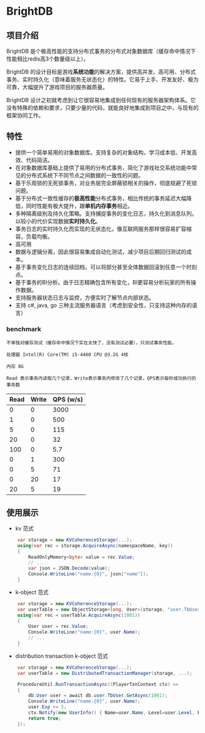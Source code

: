 # BrightDB

## 项目介绍

BrightDB 是个极高性能的支持分布式事务的分布式对象数据库（缓存命中情况下性能相比redis高3个数量级以上）。

BrightDB 的设计目标是游戏**系统功能**的解决方案，提供高并发、高可用、分布式事务、实时持久化（意味着服务无状态化）的特性。它易于上手、开发友好、极为可靠，大幅提升了游戏项目的服务器质量。

BrightDB 设计之初就考虑到让它很容易地集成到任何现有的服务器架构体系。它没有特殊的依赖和要求，只要少量的代码，就能良好地集成到项目之中，与现有的框架协同工作。

## 特性
- 提供一个简单易用的对象数据库。支持复杂的对象结构，学习成本低、开发高效、代码简洁。
- 在对象数据库基础上提供了易用的分布式事务，简化了游戏社交系统功能中常见的分布式系统下不同节点之间数据的一致性的问题。
- 基于乐观锁的无死锁事务，对业务层完全屏蔽锁相关的操作，彻底规避了死锁问题。
- 基于分布式一致性缓存的**极高性能**分布式事务，相比传统的事务延迟大幅降低，同时性能有极大提升，跟**单机内存事务**相近。
- 多种隔离级别及持久化策略。支持捕捉事务的变化日志，持久化到消息队列。以较小的代价实现数据**实时持久化**。
- 事务日志的实时持久化而实现的无状态化，像互联网服务那样很容易扩容缩容，负载均衡。
- 高可用
- 数据与逻辑分离，因此很容易集成自动化测试，减少项目后期回归测试的成本。
- 基于事务变化日志的连续回档，可以将部分甚至全体数据回滚到任意一个时刻点。
- 基于事务的BI分析。由于日志精确包含所有变化，BI更容易分析玩家的所有操作数据。
- 支持服务器状态日志与监控，方便实时了解节点内部状态。
- 支持 c#, java, go 三种主流服务器语言（考虑到安全性，只支持这种内存的语言）
### benchmark

    不单独对缓存测试（缓存命中情况下实在太快了，没有测试必要），只测试事务性能。

    处理器 Intel(R) Core(TM) i5-4460 CPU @3.2G 4核

    内存 8G

    Read 表示事务内读取几个记录，Write表示事务内修改了几个记录，QPS表示每秒成功执行的事务数

| Read | Write |  QPS (w/s) |
| --- | --- | ---- |
| 0    |  0  | 3000 |
| 1  | 0 | 500 |
| 5 | 0 | 115 |
| 20 | 0  | 32 |
| 100 | 0 | 5.7 |
| 0  | 1 | 300 |
| 0 | 5 | 71 |
|0 | 20 | 17 |
| 20 | 5 | 19 |

## 使用展示

- kv 范式
```c#
    var storage = new KVCoherenceStorage(...);
    using(var rec = storage.AcquireAsync(namespaceName, key))
    {
        ReadOnlyMemory<byte> value = rec.Value;
        // ...
        var json = JSON.Decode(value);
        Console.WriteLine("name:{0}", json["name"]);
    }
```

- k-object 范式
```c#
    var storage = new KVCoherenceStorage(...);
    var userTable = new ObjectStorage<long, User>(storage, "user.TbUser");
    using(var rec = userTable.AcquireAsync(1001))
    {
        User user = rec.Value;
        Console.WriteLine("name:{0}", user.Name);
        // ...
    }
```

- distribution transaction k-object 范式
```c#
    var storage = new KVCoherenceStorage(...);
    var userTable = new DistributedTransactionManager(storage, ...);

    ProcedureUtil.RunTransactionAsync((PlayerTxnContext ctx) =>
    {
        db.User user = await db.user.TbUser.GetAsync(1001);
        Console.WriteLine("name:{0}", user.Name);
        user.Exp += 5;
        ctx.Notify(new UserInfo() { Name=user.Name, Level=user.Level, Exp=user.Exp});
        return true;
    });
```
